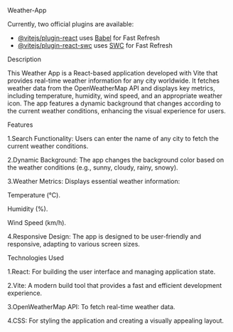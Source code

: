 Weather-App

Currently, two official plugins are available:

- [@vitejs/plugin-react](https://github.com/vitejs/vite-plugin-react/blob/main/packages/plugin-react/README.md) uses [Babel](https://babeljs.io/) for Fast Refresh
- [@vitejs/plugin-react-swc](https://github.com/vitejs/vite-plugin-react-swc) uses [SWC](https://swc.rs/) for Fast Refresh

Description

This Weather App is a React-based application developed with Vite that provides real-time weather information for any city worldwide. It fetches weather data from the OpenWeatherMap API and displays key metrics, including temperature, humidity, wind speed, and an appropriate weather icon. The app features a dynamic background that changes according to the current weather conditions, enhancing the visual experience for users.

Features

1.Search Functionality: Users can enter the name of any city to fetch the current weather conditions.

2.Dynamic Background: The app changes the background color based on the weather conditions (e.g., sunny, cloudy, rainy, snowy). 

3.Weather Metrics: Displays essential weather information:

Temperature (°C).

Humidity (%). 

Wind Speed (km/h). 

4.Responsive Design: The app is designed to be user-friendly and responsive, adapting to various screen sizes.

Technologies Used

1.React: For building the user interface and managing application state.

2.Vite: A modern build tool that provides a fast and efficient development experience. 

3.OpenWeatherMap API: To fetch real-time weather data. 

4.CSS: For styling the application and creating a visually appealing layout.
